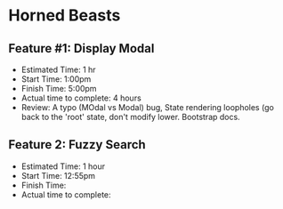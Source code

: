 # Horned Beasts

## Feature #1: Display Modal

- Estimated Time: 1 hr
- Start Time: 1:00pm
- Finish Time: 5:00pm
- Actual time to complete: 4 hours
- Review: A typo (MOdal vs Modal) bug, State rendering loopholes (go back to the 'root' state, don't modify lower.  Bootstrap docs.

## Feature 2: Fuzzy Search

- Estimated Time: 1 hour
- Start Time: 12:55pm
- Finish Time:
- Actual time to complete:
